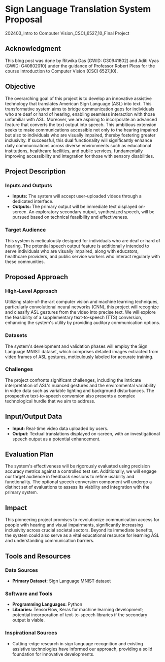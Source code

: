 # Sign Language Translation System Proposal

202403_Intro to Computer Vision_CSCI_6527_10_Final Project

## Acknowledgment 

This blog post was done by Ritwika Das (GWID: G30941802) and Aditi Vyas (GWID: G40802010) under the guidance of Professor Robert Pless for the course Introduction to Computer Vision (CSCI 6527_10).

## Objective
The overarching goal of this project is to develop an innovative assistive technology that translates American Sign Language (ASL) into text. This transformative system aims to bridge communication gaps for individuals who are deaf or hard of hearing, enabling seamless interaction with those unfamiliar with ASL. Moreover, we are aspiring to incorporate an advanced feature that converts the text output into speech. This ambitious extension seeks to make communications accessible not only to the hearing impaired but also to individuals who are visually impaired, thereby fostering greater inclusivity. If successful, this dual functionality will significantly enhance daily communications across diverse environments such as educational institutions, healthcare facilities, and public services, fundamentally improving accessibility and integration for those with sensory disabilities.

## Project Description

### Inputs and Outputs
- **Inputs:** The system will accept user-uploaded videos through a dedicated interface.
- **Outputs:** The primary output will be immediate text displayed on-screen. An exploratory secondary output, synthesized speech, will be pursued based on technical feasibility and effectiveness.

### Target Audience
This system is meticulously designed for individuals who are deaf or hard of hearing. The potential speech output feature is additionally intended to serve individuals who are visually impaired, along with educators, healthcare providers, and public service workers who interact regularly with these communities.

## Proposed Approach

### High-Level Approach
Utilizing state-of-the-art computer vision and machine learning techniques, particularly convolutional neural networks (CNN), this project will recognize and classify ASL gestures from the video into precise text. We will explore the feasibility of a supplementary text-to-speech (TTS) conversion, enhancing the system's utility by providing auditory communication options.

### Datasets
The system's development and validation phases will employ the Sign Language MNIST dataset, which comprises detailed images extracted from video frames of ASL gestures, meticulously labeled for accurate training.

### Challenges
The project confronts significant challenges, including the intricate interpretation of ASL's nuanced gestures and the environmental variability in video data such as variable lighting and background disturbances. The prospective text-to-speech conversion also presents a complex technological hurdle that we aim to address.

## Input/Output Data
- **Input:** Real-time video data uploaded by users.
- **Output:** Textual translations displayed on-screen, with an investigational speech output as a potential enhancement.

## Evaluation Plan
The system's effectiveness will be rigorously evaluated using precision accuracy metrics against a controlled test set. Additionally, we will engage our target audience in feedback sessions to refine usability and functionality. The optional speech conversion component will undergo a distinct set of evaluations to assess its viability and integration with the primary system.

## Impact
This pioneering project promises to revolutionize communication access for people with hearing and visual impairments, significantly increasing inclusivity across crucial societal sectors. Beyond its immediate benefits, the system could also serve as a vital educational resource for learning ASL and understanding communication barriers.

## Tools and Resources

### Data Sources
- **Primary Dataset:** Sign Language MNIST dataset

### Software and Tools
- **Programming Languages:** Python
- **Libraries:** TensorFlow, Keras for machine learning development; potential incorporation of text-to-speech libraries if the secondary output is viable.

### Inspirational Sources
- Cutting-edge research in sign language recognition and existing assistive technologies have informed our approach, providing a solid foundation for innovative developments.
